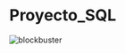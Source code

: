 # Proyecto_SQL

![blockbuster](https://github.com/chiinwy/Proyecto_SQL/assets/137778612/3c81c61d-74ee-4362-832c-21551cc8c263)

